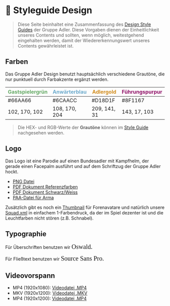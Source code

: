 # :rainbow: Styleguide Design

> Diese Seite beinhaltet eine Zusammenfassung des [Design Style Guides](https://app.frontify.com/d/TGzpvq9Hw4EM/gruppe-adler-style-guide) der Gruppe Adler. Diese Vorgaben dienen der Einheitlichkeit unseres Contents und sollten, wenn möglich, weitestgehend eingehalten werden, damit der Wiedererkennungswert unseres Contents gewährleistet ist.


## Farben
Das Gruppe Adler Design benutzt hauptsächlich verschiedene Grautöne, die nur punktuell durch Farbakzente ergänzt werden.


| <span style="color: #66AA66">Gastspielergrün</span>  | <span style="color: #6CAACC">Anwärterblau</span> | <span style="color: #D18D1F">Adlergold</span> | <span style="color: #8F1167">Führungspurpur</span> |
| ------------- | ------------- | ------------- | ------------- |
| #66AA66  | #6CAACC  | #D18D1F  | #8F1167  |
| 102, 170, 102 | 108, 170, 204  | 209, 141, 31  | 143, 17, 103  |


> Die HEX- und RGB-Werte der **Grautöne** können im [Style Guide](https://app.frontify.com/d/TGzpvq9Hw4EM/gruppe-adler-style-guide#/farben) nachgesehen werden.


## Logo
Das Logo ist eine Parodie auf einen Bundesadler mit Kampfhelm, der gerade einen Facepalm ausführt und auf dem Schriftzug der Gruppe Adler hockt.
* [PNG Datei](https://company-89075.frontify.com/api/screen/download/sE2XoeugWSt8nC2DfjRCNsZZigdxgG78MdOYV9XxzGQ5OYxUaqyTOR2P7PojzhnSBC1pwER8FPlpvRTfDMz5Lw)
* [PDF Dokument Referenzfarben](https://company-89075.frontify.com/api/attachment/download/kHUVnE4ywEi-VolEjLBa4WbzHISstxG_hteL6aCXkpVqxFsDwiNIc0lnct_-p8E4AIwRqSWaL2snAWJHPDLAgQ)
* [PDF Dokument Schwarz/Weiss](https://company-89075.frontify.com/api/attachment/download/4JFpfvfjrzM_SrSbuZdh09ZZeScF12gSvNJtnJgHK9-KIMJ-SBJhcvh1AiLWHroJ0ofmnRpqi6BHehsNOf6JhQ)
* [PAA-Datei für Arma](https://company-89075.frontify.com/api/attachment/download/nkkSxnWsCurDAOcnr-bFRHky2_X5tIoHeVTH_wrcc6SuEdmIL3Qx0FDZ3eCiIuzTBc9_uMuib7-afQ4tsswj9Q)

Zusätzlich gibt es noch ein [Thumbnail](https://company-89075.frontify.com/api/screen/download/CIbanKhRSslvDohELS4KC0ayEdTo042HrvZUO9wiIjLetkJbXbawz3SCVIxxaFvlHniVwAfm3G0uouvgwibLDg) für Forenavatare und natürlich unsere [Squad.xml](https://company-89075.frontify.com/api/screen/download/M5D7ExtbnNWYGq5hfbd0mk5tEfQUJDRsWhdyxfwV97vECx74pjmXbrR8Nup9RM8RaK-pJjX3RULDoNG1EaA1Rw) in einfachem 1-Farbendruck, da der im Spiel dezenter ist und die Leuchtfarben nicht stören (z.B. Schnabel).

## Typographie
Für Überschriften benutzen wir <span style="font-family:Oswald; font-size:20px">Oswald.</span><br />

Für Fließtext benutzen wir <span style="font-family:Source Sans Pro; font-size:20px">Source Sans Pro.</span>

## Videovorspann
* MP4 (1920x1080): [Videodatei .MP4](http://wiki.gruppe-adler.de/images/Intro-1920x1080.mp4)
* MKV (1920x1200): [Videodatei .MKV](http://wiki.gruppe-adler.de/images/Intro-1920x1200.mkv)
* MP4 (1920x1200): [Videodatei .MP4](http://wiki.gruppe-adler.de/images/Intro-1920x1200.mp4)